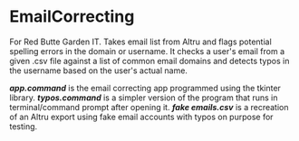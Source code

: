# EmailCorrecting
For Red Butte Garden IT. Takes email list from Altru and flags potential spelling errors in the domain or username. It checks a user's email from a given .csv file against a list of common email domains and detects typos in the username based on the user's actual name. 

***app.command*** is the email correcting app programmed using the tkinter library. ***typos.command*** is a simpler version of the program that runs in terminal/command prompt after opening it. ***fake emails.csv*** is a recreation of an Altru export using fake email accounts with typos on purpose for testing. 